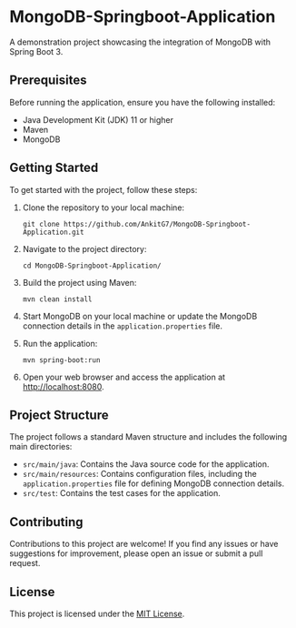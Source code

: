 # MongoDB-Springboot-Application

A demonstration project showcasing the integration of MongoDB with Spring Boot 3.

## Prerequisites

Before running the application, ensure you have the following installed:

- Java Development Kit (JDK) 11 or higher
- Maven
- MongoDB

## Getting Started

To get started with the project, follow these steps:

1. Clone the repository to your local machine:

   ```
   git clone https://github.com/AnkitG7/MongoDB-Springboot-Application.git
   ```

2. Navigate to the project directory:

   ```
   cd MongoDB-Springboot-Application/
   ```

3. Build the project using Maven:

   ```
   mvn clean install
   ```

4. Start MongoDB on your local machine or update the MongoDB connection details in the `application.properties` file.

5. Run the application:

   ```
   mvn spring-boot:run
   ```

6. Open your web browser and access the application at [http://localhost:8080](http://localhost:8080).

## Project Structure

The project follows a standard Maven structure and includes the following main directories:

- `src/main/java`: Contains the Java source code for the application.
- `src/main/resources`: Contains configuration files, including the `application.properties` file for defining MongoDB connection details.
- `src/test`: Contains the test cases for the application.

## Contributing

Contributions to this project are welcome! If you find any issues or have suggestions for improvement, please open an issue or submit a pull request.

## License

This project is licensed under the [MIT License](LICENSE).
